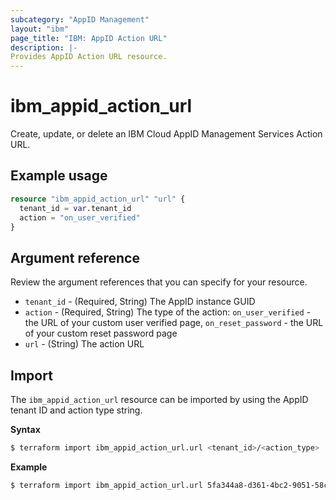 ```yaml
---
subcategory: "AppID Management"
layout: "ibm"
page_title: "IBM: AppID Action URL"
description: |-
Provides AppID Action URL resource.
---
```


# ibm_appid_action_url

Create, update, or delete an IBM Cloud AppID Management Services Action URL.

## Example usage

```terraform
resource "ibm_appid_action_url" "url" {
  tenant_id = var.tenant_id
  action = "on_user_verified"
}
```

## Argument reference
Review the argument references that you can specify for your resource.

- `tenant_id` - (Required, String) The AppID instance GUID
- `action` - (Required, String) The type of the action: `on_user_verified` - the URL of your custom user verified page, `on_reset_password` - the URL of your custom reset password page
- `url` - (String) The action URL

## Import

The `ibm_appid_action_url` resource can be imported by using the AppID tenant ID and action type string.

**Syntax**

```bash
$ terraform import ibm_appid_action_url.url <tenant_id>/<action_type>
```
**Example**

```bash
$ terraform import ibm_appid_action_url.url 5fa344a8-d361-4bc2-9051-58ca253f4b2b/on_reset_password
```
